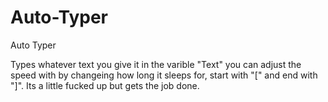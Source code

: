 # Auto-Typer
Auto Typer

Types whatever text you give it in the varible "Text" you can adjust the speed with by changeing how long it sleeps for, start with "[" and end with "]". Its a little fucked up but gets the job done. 
